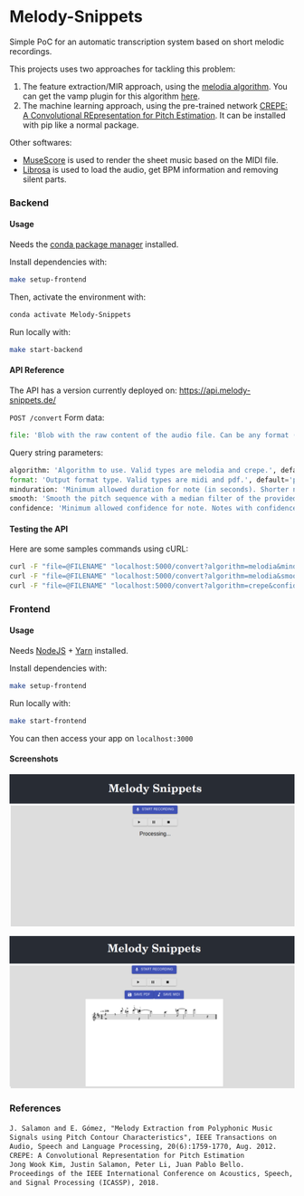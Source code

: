 # Melody-Snippets

Simple PoC for an automatic transcription system based on short melodic recordings.

This projects uses two approaches for tackling this problem:

1. The feature extraction/MIR approach, using the [melodia algorithm](https://github.com/justinsalamon/audio_to_midi_melodia). You can get the vamp plugin for this algorithm [here](https://www.upf.edu/web/mtg/melodia?p=Download%20and%20installation).
2. The machine learning approach, using the pre-trained network [CREPE: A Convolutional REpresentation for Pitch Estimation](https://github.com/marl/crepe). It can be installed with pip like a normal package.

Other softwares:
- [MuseScore](https://musescore.org/en) is used to render the sheet music based on the MIDI file.
- [Librosa](https://librosa.org/doc/latest/index.html) is used to load the audio, get BPM information and removing silent parts.

### Backend

#### Usage

Needs the [conda package manager](https://docs.conda.io/projects/conda/en/latest/user-guide/install/) installed.

Install dependencies with:
```bash
make setup-frontend
```

Then, activate the environment with:
```bash
conda activate Melody-Snippets
```

Run locally with:
```bash
make start-backend
```

#### API Reference

The API has a version currently deployed on: https://api.melody-snippets.de/

`POST /convert`
Form data:
```python
file: 'Blob with the raw content of the audio file. Can be any format (.mp3, .ogg, .wav, etc).'
```

Query string parameters:
```python
algorithm: 'Algorithm to use. Valid types are melodia and crepe.', default='crepe', type=str
format: 'Output format type. Valid types are midi and pdf.', default='pdf', type=str
minduration: 'Minimum allowed duration for note (in seconds). Shorter notes will be removed.' default=0.1, type=float
smooth: 'Smooth the pitch sequence with a median filter of the provided duration (in seconds).', default=0.25, type=float (melodia only)
confidence: 'Minimum allowed confidence for note. Notes with confidence lower than this threshold will be removed.', default=0.9, type=float (crepe only)
```

#### Testing the API

Here are some samples commands using cURL:
```bash
curl -F "file=@FILENAME" "localhost:5000/convert?algorithm=melodia&minduration=0.05" --output FILENAME.pdf
curl -F "file=@FILENAME" "localhost:5000/convert?algorithm=melodia&smooth=0.15&format=midi" --output FILENAME.mid
curl -F "file=@FILENAME" "localhost:5000/convert?algorithm=crepe&confidence=0.75" --output FILENAME.pdf
```

### Frontend

#### Usage
Needs [NodeJS](https://nodejs.org/en/) + [Yarn](https://yarnpkg.com/) installed.

Install dependencies with:
```bash
make setup-frontend
```

Run locally with:
```bash
make start-frontend
```

You can then access your app on `localhost:3000`

#### Screenshots

![Processing](./imgs/front1.png)

![Results](./imgs/front2.png)

### References
```
J. Salamon and E. Gómez, "Melody Extraction from Polyphonic Music Signals using Pitch Contour Characteristics", IEEE Transactions on Audio, Speech and Language Processing, 20(6):1759-1770, Aug. 2012.
CREPE: A Convolutional Representation for Pitch Estimation
Jong Wook Kim, Justin Salamon, Peter Li, Juan Pablo Bello.
Proceedings of the IEEE International Conference on Acoustics, Speech, and Signal Processing (ICASSP), 2018.
```